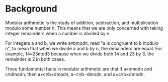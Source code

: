 # Background
Modular arithmetic is the study of addition, subtraction, and multiplication modulo some number n. This means that we are only concerned with taking integer remainders when a number is divided by n.

For integers a and b, we write a≡bmodn, read "a is congruent to b modulo n", to mean that when we divide a and b by n, the remainders are equal. For example, 14≡23mod3 because when we divide both 14 and 23 by 3, the remainder is 2 in both cases.

Three fundamental facts in modular arithmetic are that if a≡bmodn and c≡dmodn, then a+c≡b+dmodn, a−c≡b−dmodn, and a×c≡b×dmodn.